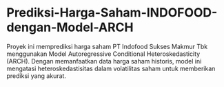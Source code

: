 # Prediksi-Harga-Saham-INDOFOOD-dengan-Model-ARCH
Proyek ini memprediksi harga saham PT Indofood Sukses Makmur Tbk menggunakan Model Autoregressive Conditional Heteroskedasticity (ARCH). Dengan memanfaatkan data harga saham historis, model ini mengatasi heteroskedastisitas dalam volatilitas saham untuk memberikan prediksi yang akurat.
